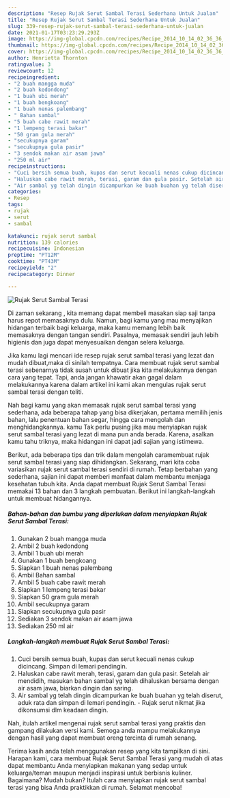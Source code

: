 ```yaml
---
description: "Resep Rujak Serut Sambal Terasi Sederhana Untuk Jualan"
title: "Resep Rujak Serut Sambal Terasi Sederhana Untuk Jualan"
slug: 339-resep-rujak-serut-sambal-terasi-sederhana-untuk-jualan
date: 2021-01-17T03:23:29.293Z
image: https://img-global.cpcdn.com/recipes/Recipe_2014_10_14_02_36_36_276_dc35824689fe155cd897/680x482cq70/rujak-serut-sambal-terasi-foto-resep-utama.jpg
thumbnail: https://img-global.cpcdn.com/recipes/Recipe_2014_10_14_02_36_36_276_dc35824689fe155cd897/680x482cq70/rujak-serut-sambal-terasi-foto-resep-utama.jpg
cover: https://img-global.cpcdn.com/recipes/Recipe_2014_10_14_02_36_36_276_dc35824689fe155cd897/680x482cq70/rujak-serut-sambal-terasi-foto-resep-utama.jpg
author: Henrietta Thornton
ratingvalue: 3
reviewcount: 12
recipeingredient:
- "2 buah mangga muda"
- "2 buah kedondong"
- "1 buah ubi merah"
- "1 buah bengkoang"
- "1 buah nenas palembang"
- " Bahan sambal"
- "5 buah cabe rawit merah"
- "1 lempeng terasi bakar"
- "50 gram gula merah"
- "secukupnya garam"
- "secukupnya gula pasir"
- "3 sendok makan air asam jawa"
- "250 ml air"
recipeinstructions:
- "Cuci bersih semua buah, kupas dan serut kecuali nenas cukup dicincang. Simpan di lemari pendingin."
- "Haluskan cabe rawit merah, terasi, garam dan gula pasir. Setelah air mendidih, masukan bahan sambal yg telah dihaluskan bersama dengan air asam jawa, biarkan dingin dan saring."
- "Air sambal yg telah dingin dicampurkan ke buah buahan yg telah diserut, aduk rata dan simpan di lemari pendingin.  Rujak serut nikmat jika dikonsumsi dlm keadaan dingin."
categories:
- Resep
tags:
- rujak
- serut
- sambal

katakunci: rujak serut sambal 
nutrition: 139 calories
recipecuisine: Indonesian
preptime: "PT12M"
cooktime: "PT43M"
recipeyield: "2"
recipecategory: Dinner

---
```



![Rujak Serut Sambal Terasi](https://img-global.cpcdn.com/recipes/Recipe_2014_10_14_02_36_36_276_dc35824689fe155cd897/680x482cq70/rujak-serut-sambal-terasi-foto-resep-utama.jpg)

Di zaman  sekarang , kita memang dapat membeli masakan siap saji tanpa harus repot memasaknya dulu. Namun, bagi kamu yang mau menyajikan hidangan terbaik bagi keluarga, maka kamu memang lebih baik memasaknya dengan tangan sendiri. Pasalnya, memasak sendiri jauh lebih higienis dan juga dapat menyesuaikan dengan selera keluarga.

Jika kamu lagi mencari ide resep rujak serut sambal terasi yang lezat dan mudah dibuat,maka di sinilah tempatnya. Cara membuat rujak serut sambal terasi  sebenarnya tidak susah untuk dibuat jika kita melakukannya dengan cara yang tepat. Tapi, anda jangan khawatir akan gagal dalam melakukannya 
karena dalam artikel ini kami akan mengulas rujak serut sambal terasi dengan teliti.  



Nah bagi kamu yang akan memasak rujak serut sambal terasi yang sederhana, ada beberapa tahap yang bisa dikerjakan, pertama memilih jenis bahan, lalu penentuan bahan segar, hingga cara mengolah dan menghidangkannya. kamu Tak perlu pusing jika mau menyiapkan rujak serut sambal terasi yang lezat di mana pun anda berada. Karena, asalkan kamu  tahu triknya, maka hidangan ini dapat jadi sajian yang istimewa.

Berikut, ada beberapa tips dan trik dalam mengolah caramembuat rujak serut sambal terasi yang siap dihidangkan. Sekarang, mari kita coba variasikan rujak serut sambal terasi sendiri di rumah. Tetap berbahan yang sederhana, sajian ini dapat memberi manfaat dalam membantu menjaga kesehatan tubuh kita. Anda dapat membuat Rujak Serut Sambal Terasi memakai 13 bahan dan 3 langkah pembuatan. Berikut ini langkah-langkah untuk membuat hidangannya.

<!--inarticleads1-->

##### Bahan-bahan dan bumbu yang diperlukan dalam menyiapkan Rujak Serut Sambal Terasi:

1. Gunakan 2 buah mangga muda
1. Ambil 2 buah kedondong
1. Ambil 1 buah ubi merah
1. Gunakan 1 buah bengkoang
1. Siapkan 1 buah nenas palembang
1. Ambil  Bahan sambal
1. Ambil 5 buah cabe rawit merah
1. Siapkan 1 lempeng terasi bakar
1. Siapkan 50 gram gula merah
1. Ambil secukupnya garam
1. Siapkan secukupnya gula pasir
1. Sediakan 3 sendok makan air asam jawa
1. Sediakan 250 ml air




<!--inarticleads2-->

##### Langkah-langkah membuat Rujak Serut Sambal Terasi:

1. Cuci bersih semua buah, kupas dan serut kecuali nenas cukup dicincang. Simpan di lemari pendingin.
1. Haluskan cabe rawit merah, terasi, garam dan gula pasir. Setelah air mendidih, masukan bahan sambal yg telah dihaluskan bersama dengan air asam jawa, biarkan dingin dan saring.
1. Air sambal yg telah dingin dicampurkan ke buah buahan yg telah diserut, aduk rata dan simpan di lemari pendingin.  - Rujak serut nikmat jika dikonsumsi dlm keadaan dingin.




Nah, itulah artikel mengenai  rujak serut sambal terasi  yang praktis dan gampang dilakukan versi kami. Semoga anda mampu melakukannya dengan hasil yang dapat membuat oreng tercinta di rumah senang. 

Terima kasih anda telah menggunakan resep yang kita tampilkan di sini. Harapan kami, cara membuat  Rujak Serut Sambal Terasi yang mudah di atas dapat membantu Anda menyiapkan makanan yang sedap untuk keluarga/teman maupun menjadi inspirasi untuk berbisnis kuliner. Bagaimana? Mudah bukan? Itulah cara menyiapkan rujak serut sambal terasi yang bisa Anda praktikkan di rumah. Selamat mencoba!

